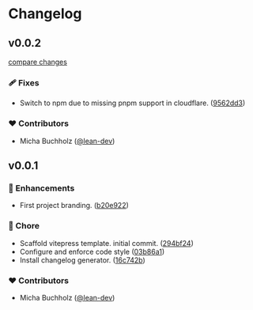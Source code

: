 # Changelog


## v0.0.2

[compare changes](https://github.com/lean-js/docs/compare/v0.0.1...v0.0.2)


### 🩹 Fixes

  - Switch to npm due to missing pnpm support in cloudflare. ([9562dd3](https://github.com/lean-js/docs/commit/9562dd3))

### ❤️  Contributors

- Micha Buchholz ([@lean-dev](http://github.com/lean-dev))

## v0.0.1


### 🚀 Enhancements

  - First project branding. ([b20e922](https://github.com/lean-js/docs/commit/b20e922))

### 🏡 Chore

  - Scaffold vitepress template. initial commit. ([294bf24](https://github.com/lean-js/docs/commit/294bf24))
  - Configure and enforce code style ([03b86a1](https://github.com/lean-js/docs/commit/03b86a1))
  - Install changelog generator. ([16c742b](https://github.com/lean-js/docs/commit/16c742b))

### ❤️  Contributors

- Micha Buchholz ([@lean-dev](http://github.com/lean-dev))

